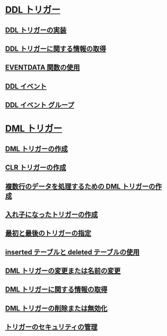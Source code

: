 # [DDL トリガー](ddl-triggers.md)
## [DDL トリガーの実装](implement-ddl-triggers.md)
## [DDL トリガーに関する情報の取得](get-information-about-ddl-triggers.md)
## [EVENTDATA 関数の使用](use-the-eventdata-function.md)
## [DDL イベント](ddl-events.md)
## [DDL イベント グループ](ddl-event-groups.md)
# [DML トリガー](dml-triggers.md)
## [DML トリガーの作成](create-dml-triggers.md)
## [CLR トリガーの作成](create-clr-triggers.md)
## [複数行のデータを処理するための DML トリガーの作成](create-dml-triggers-to-handle-multiple-rows-of-data.md)
## [入れ子になったトリガーの作成](create-nested-triggers.md)
## [最初と最後のトリガーの指定](specify-first-and-last-triggers.md)
## [inserted テーブルと deleted テーブルの使用](use-the-inserted-and-deleted-tables.md)
## [DML トリガーの変更または名前の変更](modify-or-rename-dml-triggers.md)
## [DML トリガーに関する情報の取得](get-information-about-dml-triggers.md)
## [DML トリガーの削除または無効化](delete-or-disable-dml-triggers.md)
## [トリガーのセキュリティの管理](manage-trigger-security.md)
